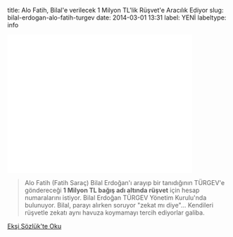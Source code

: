 title: Alo Fatih, Bilal'e verilecek 1 Milyon TL'lik Rüşvet'e Aracılık Ediyor
slug: bilal-erdogan-alo-fatih-turgev
date: 2014-03-01 13:31
label: YENİ
labeltype: info

<iframe width="420" height="315" src="//www.youtube-nocookie.com/embed/yHizaymCTYA?rel=0" frameborder="0" allowfullscreen></iframe>

> Alo Fatih (Fatih Saraç) Bilal Erdoğan'ı arayıp bir tanıdığının TÜRGEV'e göndereceği **1 Milyon TL bağış adı altında rüşvet** için hesap numaralarını istiyor. Bilal Erdoğan TÜRGEV Yönetim Kurulu'nda bulunuyor. Bilal, parayı alırken soruyor "zekat mı diye"... Kendileri rüşvetle zekatı aynı havuza koymamayı tercih ediyorlar galiba.

<a class='btn btn-lg btn-success' href='https://eksisozluk.com/2-mart-2014-alo-fatih-bilal-erdogan-ses-kaydi--4264266'>
    Ekşi Sözlük'te Oku
</a>
